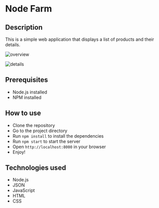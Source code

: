 # Node Farm

## Description

This is a simple web application that displays a list of products and their details.

![overview](https://github.com/Anwar-Rizk/Node-Farm/assets/74681273/133fa37d-6089-4e79-8327-5e316988bc47)

![details](https://github.com/Anwar-Rizk/Node-Farm/assets/74681273/d1398f66-6403-4c5f-a6a4-6c7f652906b1)

## Prerequisites

- Node.js installed
- NPM installed

## How to use

- Clone the repository
- Go to the project directory
- Run `npm install` to install the dependencies
- Run `npm start` to start the server
- Open `http://localhost:8000` in your browser
- Enjoy!

## Technologies used

- Node.js
- JSON
- JavaScript
- HTML
- CSS
